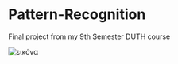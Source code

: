 # Pattern-Recognition
Final project from my 9th Semester DUTH course

![εικόνα](https://user-images.githubusercontent.com/57570191/179571656-21c4b117-a241-489d-adc6-52b4a07d9479.png)


